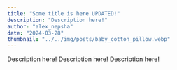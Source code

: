 ```yaml
---
title: "Some title is here UPDATED!"
description: "Description here!"
author: "alex_nepsha"
date: "2024-03-28"
thumbnail: "../../img/posts/baby_cotton_pillow.webp"
---
```



Description here! Description here! Description here!

